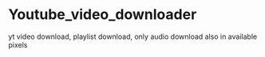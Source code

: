 # Youtube_video_downloader
yt video download, playlist download, only audio download also in available pixels
